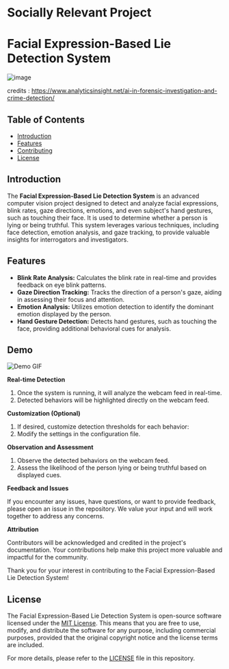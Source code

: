 # Socially Relevant Project 

# Facial Expression-Based Lie Detection System


![image](https://github.com/MachinaDominus/srp/assets/141066776/a1c3676b-0b2d-4a3a-9f83-1f0786ad2f97)

credits : https://www.analyticsinsight.net/ai-in-forensic-investigation-and-crime-detection/


## Table of Contents

- [Introduction](#introduction)
- [Features](#features)
- [Contributing](#contributing)
- [License](#license)

## Introduction

The **Facial Expression-Based Lie Detection System** is an advanced computer vision project designed to detect and analyze facial expressions, blink rates, gaze directions, emotions, and even subject's hand gestures, such as touching their face. It is used to determine whether a person is lying or being truthful. This system leverages various techniques, including face detection, emotion analysis, and gaze tracking, to provide valuable insights for interrogators and investigators.

## Features

- **Blink Rate Analysis:** Calculates the blink rate in real-time and provides feedback on eye blink patterns.
- **Gaze Direction Tracking:** Tracks the direction of a person's gaze, aiding in assessing their focus and attention.
- **Emotion Analysis:** Utilizes emotion detection to identify the dominant emotion displayed by the person.
- **Hand Gesture Detection:** Detects hand gestures, such as touching the face, providing additional behavioral cues for analysis.


## Demo

![Demo GIF](demo.gif)

**Real-time Detection**

1. Once the system is running, it will analyze the webcam feed in real-time.
2. Detected behaviors will be highlighted directly on the webcam feed.

**Customization (Optional)**

1. If desired, customize detection thresholds for each behavior:
2. Modify the settings in the configuration file.

**Observation and Assessment**

1. Observe the detected behaviors on the webcam feed.
2. Assess the likelihood of the person lying or being truthful based on displayed cues.

**Feedback and Issues**

If you encounter any issues, have questions, or want to provide feedback, please open an issue in the repository. We value your input and will work together to address any concerns.

**Attribution**

Contributors will be acknowledged and credited in the project's documentation. Your contributions help make this project more valuable and impactful for the community.

Thank you for your interest in contributing to the Facial Expression-Based Lie Detection System!


## License

The Facial Expression-Based Lie Detection System is open-source software licensed under the [MIT License](LICENSE). This means that you are free to use, modify, and distribute the software for any purpose, including commercial purposes, provided that the original copyright notice and the license terms are included.

For more details, please refer to the [LICENSE](LICENSE) file in this repository.




